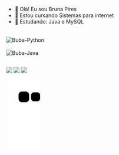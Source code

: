 - 👋 Olá! Eu sou Bruna Pires
- 👀 Estou cursando Sistemas para internet
- 🌱 Estudando: Java e MySQL

<div style="display: inline_block"><br>
  <img align="center" alt="Buba-Python" height="30" width="90" src="https://img.shields.io/badge/Python-14354C?style=for-the-badge&logo=python&logoColor=white">
</div>

<div style="display: inline_block"><br>
  <img align="center" alt="Buba-Java" height="30" width="90" src="https://img.shields.io/badge/Java-ED8B00?style=for-the-badge&logo=java&logoColor=white">
</div>

##

<div> 
  <a href="https://www.instagram.com/bubapigmeu/" target="_blank"><img src="https://img.shields.io/badge/-Instagram-%23E4405F?style=for-the-badge&logo=instagram&logoColor=white" target="_blank"></a> 
  <a href = "mailto:bruna.gpires@hotmail.com"><img src="https://img.shields.io/badge/-Gmail-%23333?style=for-the-badge&logo=gmail&logoColor=white" target="_blank"></a>
  <a href="https://www.linkedin.com/in/bruna-pires-3117991a3/" target="_blank"><img src="https://img.shields.io/badge/-LinkedIn-%230077B5?style=for-the-badge&logo=linkedin&logoColor=white" target="_blank"></a> 

![Snake animation](https://github.com/BrunaGPires/BrunaGPires/blob/output/github-contribution-grid-snake.svg)
</div>

